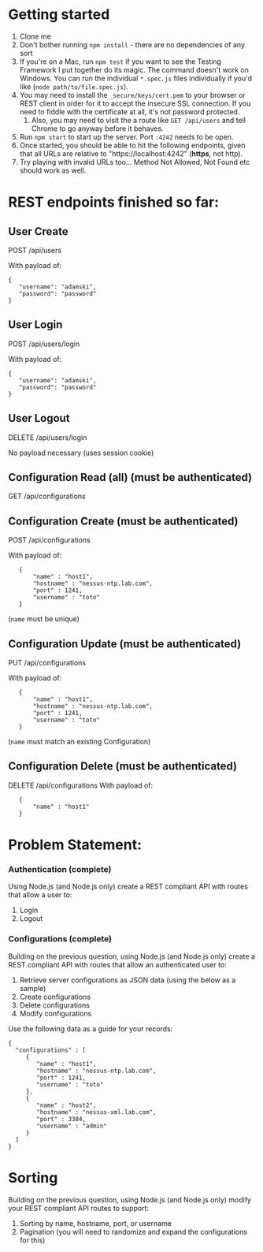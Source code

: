 # Getting started
1.  Clone me
2.  Don't bother running `npm install` - there are no dependencies of any sort
3.  If you're on a Mac, run `npm test` if you want to see the Testing Framework I put together do its magic.  The command doesn't work on Windows.  You can run the individual `*.spec.js` files individually if you'd like (`node path/to/file.spec.js`).
4.  You may need to install the `_secure/keys/cert.pem` to your browser or REST client in order for it to accept the insecure SSL connection.  If you need to fiddle with the certificate at all, it's not password protected.
    1.  Also, you may need to visit the a route like `GET /api/users` and tell Chrome to go anyway before it behaves.
5.  Run `npm start` to start up the server.  Port `:4242` needs to be open.
6.  Once started, you should be able to hit the following endpoints, given that all URLs are relative to "https://localhost:4242" (**https**, not http).
7.  Try playing with invalid URLs too... Method Not Allowed, Not Found etc should work as well.


# REST endpoints finished so far:

## User Create
POST /api/users

With payload of:
```
{
   "username": "adamski",
   "password": "password"
}
```


## User Login
POST /api/users/login

With payload of:
```
{
   "username": "adamski",
   "password": "password"
}
```


## User Logout
DELETE /api/users/login

No payload necessary (uses session cookie)


## Configuration Read (all) (must be authenticated)
GET /api/configurations


## Configuration Create (must be authenticated)
POST /api/configurations

With payload of:
```
   {
       "name" : "host1",
       "hostname" : "nessus-ntp.lab.com",
       "port" : 1241,
       "username" : "toto"
   }
```
(`name` must be unique)


## Configuration Update (must be authenticated)
PUT /api/configurations

With payload of:
```
   {
       "name" : "host1",
       "hostname" : "nessus-ntp.lab.com",
       "port" : 1241,
       "username" : "toto"
   }
```

(`name` must match an existing Configuration)


## Configuration Delete (must be authenticated)
DELETE /api/configurations
With payload of:
```
   {
       "name" : "host1"
   }
```

# Problem Statement:

### Authentication (complete)
Using Node.js (and Node.js only) create a REST compliant API with routes that allow a user to:
1.  Login
2.  Logout


### Configurations (complete)
Building on the previous question, using Node.js (and Node.js only) create a REST compliant API with routes that allow an authenticated user to:

1.  Retrieve server configurations as JSON data​ (using the below as a sample)
2.  Create configurations
3.  Delete configurations
4.  Modify configurations

Use the following data as a guide for your records:
```
{
  "configurations" : [
     {
        "name" : "host1",
        "hostname" : "nessus-ntp.lab.com",
        "port" : 1241,
        "username" : "toto"
     },
     {
        "name" : "host2",
        "hostname" : "nessus-xml.lab.com",
        "port" : 3384,
        "username" : "admin"
     }
  ]
}
```

# Sorting
Building on the previous question, using Node.js (and Node.js only) modify your REST compliant API routes to support:

1. Sorting by name, hostname, port, or username
2. Pagination (you will need to randomize and expand the configurations for this)
